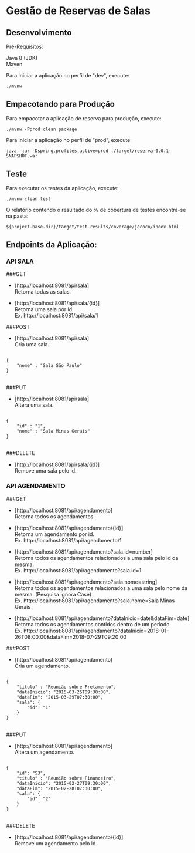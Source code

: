 # Gestão de Reservas de Salas

## Desenvolvimento
Pré-Requisitos:
<p>
Java 8 (JDK)
<br/>
Maven
</p>

Para iniciar a aplicação no perfil de "dev", execute:

    ./mvnw

## Empacotando para Produção

Para empacotar a aplicação de reserva para produção, execute:

    ./mvnw -Pprod clean package

Para iniciar a aplicação no perfil de "prod", execute:

    java -jar -Dspring.profiles.active=prod ./target/reserva-0.0.1-SNAPSHOT.war

    
## Teste

Para executar os testes da aplicação, execute:

    ./mvnw clean test

O relatório contendo o resultado do % de cobertura de testes encontra-se na pasta:

    ${project.base.dir}/target/test-results/coverage/jacoco/index.html

## Endpoints da Aplicação:
### API SALA
###GET

* [http://localhost:8081/api/sala] <br/>Retorna todas as salas.<br/>

* [http://localhost:8081/api/sala/{id}] <br/>Retorna uma sala por id.<br/>
    Ex. http://localhost:8081/api/sala/1

###POST

* [http://localhost:8081/api/sala] <br/>Cria uma sala.<br/>
<pre>
<code>
{
	"nome" : "Sala São Paulo"
}
</code>
</pre>
###PUT
* [http://localhost:8081/api/sala]<br/>Altera uma sala.<br/>
<pre>
<code>
{
	"id" : "1",
	"nome" : "Sala Minas Gerais"
}
</code>
</pre>
###DELETE
* [http://localhost:8081/api/sala/{id}]<br/>Remove uma sala pelo id.


### API AGENDAMENTO
###GET

* [http://localhost:8081/api/agendamento] <br/>Retorna todos os agendamentos.<br/>

* [http://localhost:8081/api/agendamento/{id}] <br/>Retorna um agendamento por id.<br/>
    Ex. http://localhost:8081/api/agendamento/1

* [http://localhost:8081/api/agendamento?sala.id=number]<br/> Retorna todos os agendamentos relacionados a uma sala pelo id da mesma.<br/>
    Ex. http://localhost:8081/api/agendamento?sala.id=1

* [http://localhost:8081/api/agendamento?sala.nome=string]<br/> Retorna todos os agendamentos relacionados a uma sala pelo nome da mesma. (Pesquisa ignora Case)<br/>
    Ex. http://localhost:8081/api/agendamento?sala.nome=Sala Minas Gerais
        
* [http://localhost:8081/api/agendamento?dataInicio=date&dataFim=date]<br/> Retorna todos os agendamentos contidos dentro de um período.<br/>
    Ex. http://localhost:8081/api/agendamento?dataInicio=2018-01-26T08:00:00&dataFim=2018-07-29T09:20:00
    
###POST

* [http://localhost:8081/api/agendamento]<br/> Cria um agendamento.<br/>
<pre>
<code>
{
	"titulo" : "Reunião sobre Fretamento",
	"dataInicio": "2015-03-25T09:30:00",
	"dataFim": "2015-03-29T07:30:00",
	"sala": {
		"id": "1"
	}
}
</code>
</pre>
###PUT
* [http://localhost:8081/api/agendamento]<br/> Altera um agendamento.<br/>
<pre>
<code>
{	
	"id": "53",
	"titulo" : "Reunião sobre Financeiro",
	"dataInicio": "2015-02-27T09:30:00",
	"dataFim": "2015-02-28T07:30:00",
	"sala": {
		"id": "2"
	}
}
</code>
</pre>
###DELETE
* [http://localhost:8081/api/agendamento/{id}]<br/> Remove um agendamento pelo id.



